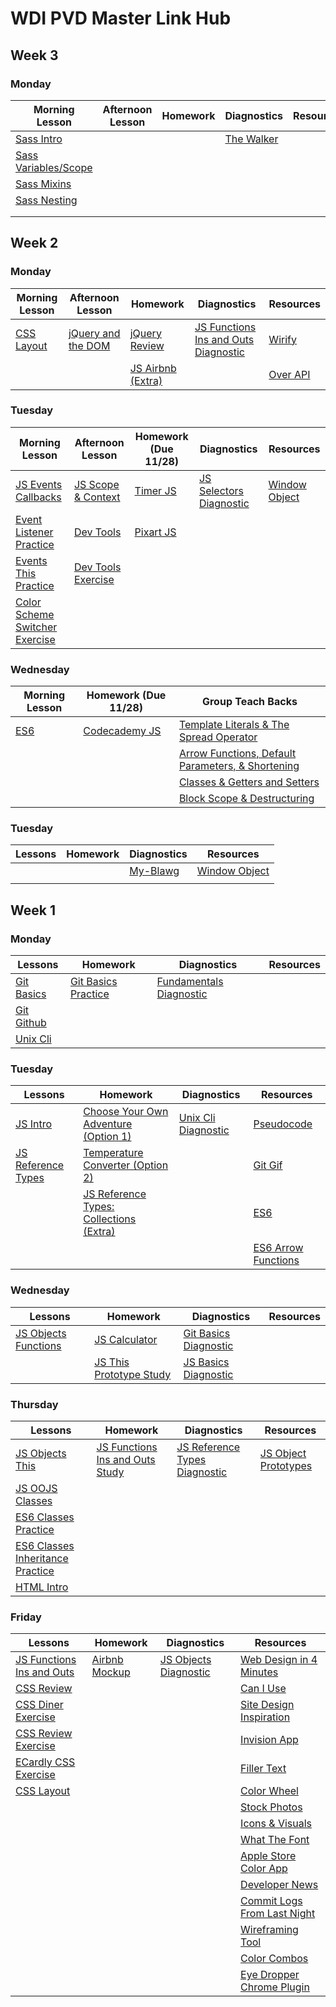 # WDI PVD Master Link Hub

## Week 3
### Monday

| Morning Lesson | Afternoon Lesson  | Homework| Diagnostics | Resources
| --- | --- | --- | --- | ---
| [Sass Intro](https://github.com/JosephinaTavera/sass-intro/blob/master/sass411.md) | | | [The Walker](https://github.com/ga-wdi-exercises/the_walker) |
| [Sass Variables/Scope](https://github.com/mconnors333/Sass/blob/master/readme.md) | | | |
| [Sass Mixins](https://github.com/mconnors333/Sass/blob/master/readme.md) | | | |
| [Sass Nesting](https://github.com/ahnuce/readmeexample/blob/master/sassreadme.md) | | | |
| | | | |
| | | | |

## Week 2
### Monday

| Morning Lesson | Afternoon Lesson  | Homework| Diagnostics | Resources
| --- | --- | --- | --- | ---
|[CSS Layout](https://github.com/estermer/css-layout) |[jQuery and the DOM](https://github.com/danman01/wdi-pvd-jquery-dom/blob/master/README.md) |[jQuery Review](https://github.com/ga-wdi-exercises/the-jquery-review) | [JS Functions Ins and Outs Diagnostic](https://github.com/ga-wdi-boston/js-functions-ins-and-outs-diagnostic) | [Wirify](https://www.wirify.com/)
| | |[JS Airbnb (Extra)](https://github.com/danman01/wdi-pvd-jquery-dom/blob/master/homework.md)| | [Over API](http://overapi.com/)

### Tuesday

| Morning Lesson | Afternoon Lesson | Homework (Due 11/28) | Diagnostics | Resources
| --- | --- | --- | --- |---
| [JS Events Callbacks](https://github.com/ga-wdi-lessons/js-events-callbacks)|[JS Scope & Context](https://github.com/ga-wdi-lessons/js-scope)|[Timer JS](https://github.com/ga-wdi-exercises/timer_js) | [JS Selectors Diagnostic](https://github.com/ga-wdi-exercises/my-blawg) | [Window Object](http://www.w3schools.com/jsref/obj_window.asp)
|[Event Listener Practice](https://github.com/ga-wdi-exercises/event-listener-practice) | [Dev Tools](https://github.com/sf-wdi-33/dev-tools)| [Pixart JS](https://github.com/ga-wdi-exercises/pixart_js)
|[Events This Practice](https://github.com/ga-wdi-exercises/events-this-practice) | [Dev Tools Exercise](https://github.com/sf-wdi-33/dev-tools-training)
| [Color Scheme Switcher Exercise](https://github.com/ga-wdi-exercises/color-scheme-switcher)

### Wednesday

| Morning Lesson | Homework (Due 11/28) | Group Teach Backs
| --- | --- | ---
|[ES6](https://github.com/ga-wdi-lessons/es6/blob/master/readme.md) | [Codecademy JS](https://www.codecademy.com/learn/javascript) | [Template Literals & The Spread Operator](https://github.com/jtellis/wdi-pvd-es6-features)
| | | [Arrow Functions, Default Parameters, & Shortening ](https://github.com/MurphyPicard/group2nov23/blob/master/group2lessonplan.md)
| | |[Classes & Getters and Setters](https://github.com/missjuliekhun/markdown-here/blob/lesson_plan/README.md)
| | |[Block Scope & Destructuring](https://github.com/ahnuce/readmeexample/blob/master/readmeexample.md)


### Tuesday

| Lessons | Homework | Diagnostics | Resources
| --- | --- | --- | ---
| | | [My-Blawg](https://github.com/ga-wdi-exercises/my-blawg) | [Window Object](http://www.w3schools.com/jsref/obj_window.asp)
| | | |

## Week 1
### Monday

| Lessons | Homework | Diagnostics | Resources
| --- | --- | --- | ---
|[Git Basics](https://github.com/ga-wdi-boston/git-basics) | [Git Basics Practice](https://github.com/ga-wdi-boston/git-basics-practice) | [Fundamentals Diagnostic](https://github.com/ga-wdi-boston/fundamentals-diagnostic)
|[Git Github](https://github.com/ga-wdi-boston/git-github)
| [Unix Cli](https://github.com/ga-wdi-boston/unix-cli)

### Tuesday

| Lessons | Homework | Diagnostics | Resources
| --- | --- | --- | ---
|[JS Intro](https://github.com/ga-wdi-lessons/js-intro) | [Choose Your Own Adventure (Option 1)](https://github.com/ga-wdi-exercises/choose_your_own_adventure_js) | [Unix Cli Diagnostic](https://github.com/ga-wdi-boston/unix-cli-diagnostic) | [Pseudocode](https://github.com/ga-wdi-lessons/pseudocode)
| [JS Reference Types](https://github.com/ga-wdi-boston/js-reference-types) | [Temperature Converter (Option 2)](https://github.com/ga-wdi-exercises/temperature_converter) | | [Git Gif](https://github.com/ga-wdi-lessons/git-intro/blob/master/images/git.gif)
| | [JS Reference Types: Collections (Extra)](https://github.com/ga-wdi-boston/js-reference-types/blob/master/lib/collections.js) | | [ES6](https://github.com/ga-wdi-lessons/es6)
| | | | [ES6 Arrow Functions](https://www.sitepoint.com/es6-arrow-functions-new-fat-concise-syntax-javascript/)


### Wednesday

| Lessons | Homework | Diagnostics | Resources
| --- | --- | --- | ---
|[JS Objects Functions](https://github.com/ga-wdi-lessons/js-objects-functions/blob/master/objects.md) | [JS Calculator](https://github.com/ga-wdi-exercises/js-calculator) | [Git Basics Diagnostic](https://github.com/ga-wdi-boston/git-basics-diagnostic)
| |[JS This Prototype Study](https://github.com/ga-wdi-boston/js-this-prototype-study) | [JS Basics Diagnostic](https://github.com/ga-wdi-boston/js-basics-diagnostic)

### Thursday

| Lessons | Homework | Diagnostics | Resources
| --- | --- | --- | ---
| [JS Objects This](https://github.com/ga-wdi-boston/js-objects-this)  |[JS Functions Ins and Outs Study](https://github.com/ga-wdi-boston/js-functions-ins-and-outs-study) | [JS Reference Types Diagnostic](https://github.com/ga-wdi-boston/js-reference-types-diagnostic) | [JS Object Prototypes](http://www.w3schools.com/js/js_object_prototypes.asp)
|[JS OOJS Classes](https://github.com/ga-wdi-lessons/js-oojs-classes)
|[ES6 Classes Practice](https://github.com/ga-wdi-exercises/es6-classes-practice)
|[ES6 Classes Inheritance Practice](https://github.com/ga-wdi-exercises/es6-classes-inheritance-practice)
|[HTML Intro](https://github.com/ga-wdi-lessons/html-intro)

### Friday

| Lessons | Homework | Diagnostics | Resources
| --- | --- | --- | ---
| [JS Functions Ins and Outs](https://github.com/ga-wdi-boston/js-functions-ins-and-outs)| [Airbnb Mockup](https://github.com/ga-wdi-exercises/css-airbnb) |[JS Objects Diagnostic](https://github.com/ga-wdi-boston/js-objects-diagnostic) | [Web Design in 4 Minutes](http://jgthms.com/web-design-in-4-minutes/#font-family)
|[CSS Review](https://github.com/ga-wdi-lessons/css-review) | | | [Can I Use](http://caniuse.com/#index)
|[CSS Diner Exercise](http://flukeout.github.io/) | | | [Site Design Inspiration](https://www.siteinspire.com/)
|[CSS Review Exercise](https://github.com/ga-wdi-exercises/css-review) | | | [Invision App](https://www.invisionapp.com/)
| [ECardly CSS Exercise](https://github.com/ga-wdi-exercises/ecardly)| | | [Filler Text](https://hipsum.co/?paras=4&type=hipster-centric)
|[CSS Layout](https://github.com/ga-wdi-lessons/css-layout) | | | [Color Wheel](https://color.adobe.com/create/color-wheel/)
| | | | [Stock Photos](http://www.shutterstock.com/)
| | | | [Icons & Visuals](https://thenounproject.com/)
| | | | [What The Font](https://www.myfonts.com/WhatTheFont/)
| | | | [Apple Store Color App](https://itunes.apple.com/us/app/sip/id507257563?mt=12)
| | | | [Developer News](https://news.ycombinator.com/news)
| | | | [Commit Logs From Last Night](http://www.commitlogsfromlastnight.com/)
| | | | [Wireframing Tool](https://balsamiq.com/)
| | | | [Color Combos](http://www.colorcombos.com/)
| | | | [Eye Dropper Chrome Plugin](https://chrome.google.com/webstore/detail/eye-dropper/hmdcmlfkchdmnmnmheododdhjedfccka?hl=en)
